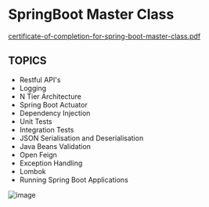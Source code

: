 # SpringBoot Master Class


[certificate-of-completion-for-spring-boot-master-class.pdf](https://github.com/nicoardizzoli/spring-data-jpa-course/files/8142258/certificate-of-completion-for-spring-boot-master-class.pdf)


## TOPICS

- Restful API's
- Logging
- N Tier Architecture
- Spring Boot Actuator
- Dependency Injection
- Unit Tests
- Integration Tests
- JSON Serialisation and Deserialisation
- Java Beans Validation
- Open Feign
- Exception Handling
- Lombok
- Running Spring Boot Applications


![image](https://user-images.githubusercontent.com/90424996/155741605-69fa2c90-f154-49bc-b171-015d717c1670.png)
